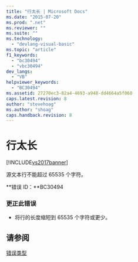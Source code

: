```yaml
---
title: "行太长 | Microsoft Docs"
ms.date: "2015-07-20"
ms.prod: ".net"
ms.reviewer: ""
ms.suite: ""
ms.technology: 
  - "devlang-visual-basic"
ms.topic: "article"
f1_keywords: 
  - "bc30494"
  - "vbc30494"
dev_langs: 
  - "VB"
helpviewer_keywords: 
  - "BC30494"
ms.assetid: 27270ec3-82a4-4693-a948-dd4664a5f060
caps.latest.revision: 8
author: "stevehoag"
ms.author: "shoag"
caps.handback.revision: 8
---
```

# 行太长
[!INCLUDE[vs2017banner](../../../visual-basic/includes/vs2017banner.md)]

源文本行不能超过 65535 个字符。  
  
 **错误 ID：**BC30494  
  
### 更正此错误  
  
-   将行的长度缩短到 65535 个字符或更少。  
  
## 请参阅  
 [错误类型](../../../visual-basic/programming-guide/language-features/error-types.md)